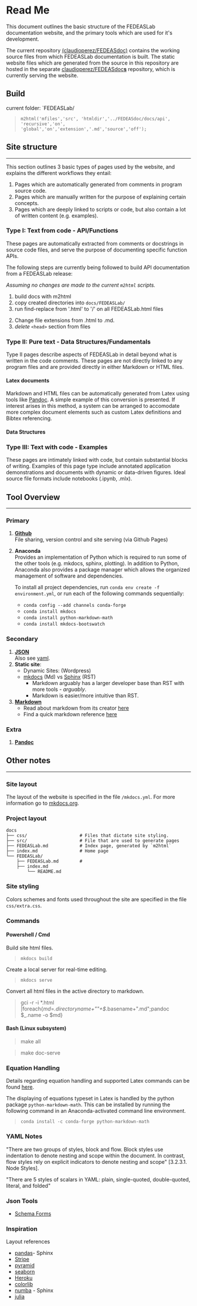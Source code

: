 # Read Me

This document outlines the basic structure of the FEDEASLab documentation website, and the primary tools which are used for it's development.

The current repository [(claudioperez/FEDEASdoc)](https://github.com/claudioperez/FEDEASdocs) contains the working source files from which FEDEASLab documentation is built. The static website files which are generated from the source in this repository are hosted in the separate [claudioperez/FEDEASdoc**s**](https://github.com/claudioperez/FEDEASdocs) repository, which is currently serving the website.

## Build

current folder: `FEDEASLab/
>`m2html('mfiles','src', 'htmldir','../FEDEASdoc/docs/api', 'recursive','on', 'global','on','extension','.md','source','off');`

## Site structure

-------

This section outlines 3 basic types of pages used by the website, and explains the different workflows they entail:

1. Pages which are automatically generated from comments in program source code.
2. Pages which are manually written for the purpose of explaining certain concepts.
3. Pages which are deeply linked to scripts or code, but also contain a lot of written content (e.g. examples).

### Type I: Text from code - API/Functions

These pages are automatically extracted from comments or docstrings in source code files, and serve the purpose of documenting specific function APIs.

The following steps are currently being followed to build API documentation from a FEDEASLab release:

*Assuming no changes are made to the current `m2html` scripts.*

1. build docs with m2html
2. copy created directories into `docs/FEDEASLab/`
3. run find-replace from '.html' to '/' on all FEDEASLab.html files
<!-- 4. run `pandoc` to convert from html to md -->
<!-- 5. run find-replace on entire site directory to delete instances of `[]{#_synopsis}` and variants -->
2. Change file extensions from .html to .md.
3. *delete* `<head>` section from files

### Type II: Pure text - Data Structures/Fundamentals

Type II pages describe aspects of FEDEASLab in detail beyond what is written in the code comments. These pages are not directly linked to any program files and are provided directly in either Markdown or HTML files.

#### Latex documents

 Markdown and HTML files can be automatically generated from Latex using tools like [Pandoc](https://pandoc.org/MANUAL.html). A simple example of this conversion is presented. If interest arises in this method, a system can be arranged to accomodate more complex document elements such as custom Latex definitions and Bibtex referencing.

#### Data Structures

### Type III: Text with code - Examples

These pages are intimately linked with code, but contain substantial blocks of writing. Examples of this page type include annotated application demonstrations and documents with dynamic or data-driven figures. Ideal source file formats include notebooks (.ipynb, .mlx).

## Tool Overview

-------

### Primary

1. [**Github**]() \
   File sharing, version control and site serving (via Github Pages)

2. **Anaconda** \
   Provides an implementation of Python which is required to run some of the other tools (e.g. mkdocs, sphinx, plotting). In addition to Python, Anaconda also provides a package manager which allows the organized management of software and dependencies.

   To install all project dependencies, run `conda env create -f environment.yml`, or run each of the following commands sequentially:
   - `conda config --add channels conda-forge`
   - `conda install mkdocs`
   - `conda install python-markdown-math`
   - `conda install mkdocs-bootswatch`

### Secondary

1. [**JSON**](https://www.json.org/json-en.html) \
    Also see [yaml](https://yaml.org/spec/1.1/#id857168).
2. **Static site**:
   - Dynamic Sites: (Wordpress)
   - [mkdocs](empty) (Md) vs [Sphinx](empty) (RST)
     - Markdown arguably has a larger developer base than RST with more tools - *arguably*.
     - Markdown is easier/more intuitive than RST.
3. [**Markdown**](https://commonmark.org/)
   - Read about markdown from its creator [here](https://daringfireball.net/projects/markdown/syntax)
   - Find a quick markdown reference [here](https://daringfireball.net/projects/markdown/syntax)
  
### Extra

1. [**Pandoc**](#2-pure-text---data-structuresfundamentals)

## Other notes

-------

### Site layout

The layout of the website is specified in the file `/mkdocs.yml`. For more information go to [mkdocs.org](https://www.mkdocs.org).

### Project layout

    docs
    ├── css/                    # Files that dictate site styling. 
    ├── src/                    # File that are used to generate pages
    ├── FEDEASLab.md            # Index page, generated by `m2html`
    ├── index.md                # Home page
    └── FEDEASLab/ 
        ├── FEDEASLab.md        # 
        ├── index.md 
            └── README.md

### Site styling

Colors schemes and fonts used throughout the site are specified in the file `css/extra.css`.

### Commands

#### Powershell / Cmd

Build site html files.
> `mkdocs build`

Create a local server for real-time editing.
> `mkdocs serve`

Convert all html files in the active directory to markdown.
> gci -r -i *.html |foreach{$md=$_.directoryname+"\"+$_.basename+".md";pandoc $_.name -o $md}

#### Bash (Linux subsystem)

>make all

>make doc-serve

### Equation Handling

Details regarding equation handling and supported Latex commands can be found [here](https://facelessuser.github.io/pymdown-extensions/extensions/arithmatex/).

The displaying of equations typeset in Latex is handled by the python package `python-markdown-math`. This can be installed by running the following command in an Anaconda-activated command line environment.

> `conda install -c conda-forge python-markdown-math`

<!-- [stackoverflow answer](https://stackoverflow.com/questions/27882261/mkdocs-and-mathjax/31926644#31926644) -->

### YAML Notes

"There are two groups of styles, block and flow. Block styles use indentation to denote nesting and scope within the document. In contrast, flow styles rely on explicit indicators to denote nesting and scope" [3.2.3.1. Node Styles].

"There are 5 styles of scalars in YAML: plain, single-quoted, double-quoted, literal, and folded"

### Json Tools

- [Schema Forms](http://schemaform.io/)

### Inspiration

Layout references

- [pandas](https://pandas.pydata.org/docs/)- Sphinx
- [Stripe](https://stripe.com/docs/api?utm_source=zapier.com&utm_medium=referral&utm_campaign=zapier&utm_source=zapier.com&utm_medium=referral&utm_campaign=zapier)
- [pyramid](https://trypyramid.com/documentation.html)
- [seaborn](https://seaborn.pydata.org/)
- [Heroku](https://devcenter.heroku.com/?utm_source=zapier.com&utm_medium=referral&utm_campaign=zapier) 
- [colorlib](https://colorlib.com/)
- [numba](http://numba.pydata.org/) - Sphinx
- [julia](https://julialang.org/)